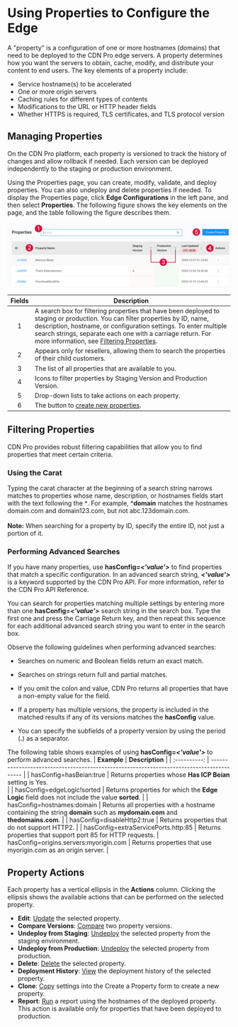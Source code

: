 # Using Properties to Configure the Edge

A "property" is a configuration of one or more hostnames (domains) that need to be deployed to the CDN Pro edge servers. A property determines how you want the servers to obtain, cache, modify, and distribute your content to end users. The key elements of a property include:
- Service hostname(s) to be accelerated
- One or more origin servers
- Caching rules for different types of contents
- Modifications to the URL or HTTP header fields
- Whether HTTPS is required, TLS certificates, and TLS protocol version

## Managing Properties

On the CDN Pro platform, each property is versioned to track the history of changes and allow rollback if needed. Each version can be deployed independently to the staging or production environment. 

Using the Properties page, you can create, modify, validate, and deploy properties. You can also undeploy and delete properties if needed. To display the Properties page, click **Edge Configurations** in the left pane, and then select **Properties**. The following figure shows the key elements on the page, and the table following the figure describes them.

<p align=center><img src="/docs/resources/images/edge-configurations/properties-w-numbers.png" alt="properties page" width="900"></p>


| **Fields**   | **Description**                                                                           |
| :----------: | ----------------------------------------------------------------------------------------- |
| 1            | A search box for filtering properties that have been deployed to staging or production. You can filter properties by ID, name, description, hostname, or configuration settings. To enter multiple search strings, separate each one with a carriage return. For more information, see [Filtering Properties](#filtering-properties).</br>                                   |
| 2            | Appears only for resellers, allowing them to search the properties of their child customers.                |
| 3            | The list of all properties that are available to you.                                                                 |
| 4            | Icons to filter properties by Staging Version and Production Version.                                                 |
| 5            | Drop-down lists to take actions on each property.                                                                     |
| 6            | The button to [create new properties](</docs/portal/edge-configurations/creating-property.md>).                       |

## Filtering Properties
CDN Pro provides robust filtering capabilities that allow you to find properties that meet certain criteria.

### Using the Carat
Typing the carat character at the beginning of a search string narrows matches to properties whose name, description, or hostnames fields start with the text following the <b>^</b>. For example, <b>^domain</b> matches the hostnames domain.com and domain123.com, but not abc.123domain.com.<br><br><b>Note:</b> When searching for a property by ID, specify the entire ID, not just a portion of it.

### Performing Advanced Searches
If you have many properties, use <b>hasConfig=<i><'value'></i></b> to find properties that match a specific configuration. In an advanced search string, <b><i><'value'></b></i> is a keyword supported by the CDN Pro API. For more information, refer to the CDN Pro API Reference.<br>

You can search for properties matching multiple settings by entering more than one <b>hasConfig=<i><'value'></i></b> search string in the search box. Type the first one and press the Carriage Return key, and then repeat this sequence for each additional advanced search string you want to enter in the search box.

Observe the following guidelines when performing advanced searches:<ul><li>Searches on numeric and Boolean fields return an exact match.</ul></li><ul><li>Searches on strings return full and partial matches.</ul></li><ul><li>If you omit the colon and value, CDN Pro returns all properties that have a non-empty value for the field. </ul></li><ul><li>If a property has multiple versions, the property is included in the matched results if any of its versions matches the <b>hasConfig</b> value.</ul></li><ul><li>You can specify the subfields of a property version by using the period (<b>.</b>) as a separator.</ul></li>

The following table shows examples of using <b>hasConfig=<i><'value'></i></b> to perform advanced searches.
| **Example**   | **Description**                                                                          |
| :----------: | ----------------------------------------------------------------------------------------- |
| hasConfig=hasBeian:true       | Returns properties whose <b>Has ICP Beian</b> setting is Yes.</br>                                                                |
| hasConfig=edgeLogic!sorted    | Returns properties for which the <b>Edge Logic</b> field does not include the value <b>sorted</b>.                                |
| hasConfig=hostnames:domain    | Returns all properties with a hostname containing the string <b>domain</b> such as <b>mydomain.com</b> and <b>thedomains.com</b>. |
| hasConfig=disableHttp2:true	| Returns  properties that do not support HTTP2.                                                                                    |
| hasConfig=extraServicePorts.http:85	         | Returns properties that support port 85 for HTTP requests.
| hasConfig=origins.servers:myorigin.com	     | Returns properties that use myorigin.com as an origin server.    |

## Property Actions
Each property has a vertical ellipsis in the **Actions** column. Clicking the ellipsis shows the available actions that can be performed on the selected property.
- **Edit**: [Update](</docs/portal/edge-configurations/editing-properties.md>) the selected property.
- **Compare Versions**: [Compare](</docs/portal/edge-configurations/comparing-properties.md>) two property versions.
- **Undeploy from Staging**: [Undeploy](</docs/portal/edge-configurations/deploying-property.md>) the selected property from the staging environment.
- **Undeploy from Production**: [Undeploy](</docs/portal/edge-configurations/deploying-property.md>) the selected property from production.
- **Delete**: [Delete](</docs/portal/edge-configurations/deleting-property.md>) the selected property.
- **Deployment History**: [View](</docs/portal/edge-configurations/deploying-property.md>) the deployment history of the selected property.
- **Clone**: [Copy](</docs/portal/edge-configurations/creating-property.md>) settings into the Create a Property form to create a new property.
- **Report**: [Run](</docs/portal/reports.md>) a report using the hostnames of the deployed property. This action is available only for properties that have been deployed to production.